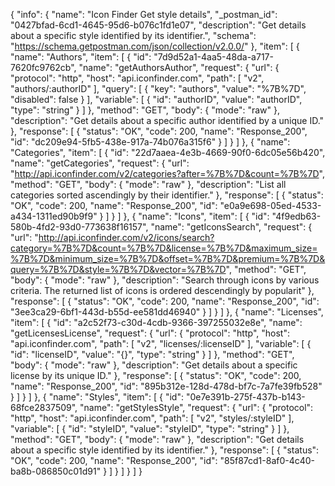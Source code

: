 {
  "info": {
    "name": "Icon Finder Get style details",
    "_postman_id": "0427bfad-6cd1-4645-95d6-b076c1fd1e07",
    "description": "Get details about a specific style identified by its identifier.",
    "schema": "https://schema.getpostman.com/json/collection/v2.0.0/"
  },
  "item": [
    {
      "name": "Authors",
      "item": [
        {
          "id": "7d9d52a1-4aa5-48da-a717-7620fc9762cb",
          "name": "getAuthorsAuthor",
          "request": {
            "url": {
              "protocol": "http",
              "host": "api.iconfinder.com",
              "path": [
                "v2",
                "authors/:authorID"
              ],
              "query": [
                {
                  "key": "authors",
                  "value": "%7B%7D",
                  "disabled": false
                }
              ],
              "variable": [
                {
                  "id": "authorID",
                  "value": "authorID",
                  "type": "string"
                }
              ]
            },
            "method": "GET",
            "body": {
              "mode": "raw"
            },
            "description": "Get details about a specific author identified by a unique ID."
          },
          "response": [
            {
              "status": "OK",
              "code": 200,
              "name": "Response_200",
              "id": "dc209e94-5fb5-438e-917a-74b076a315f6"
            }
          ]
        }
      ]
    },
    {
      "name": "Categories",
      "item": [
        {
          "id": "22d7aaea-4e3b-4669-90f0-6dc05e56b420",
          "name": "getCategories",
          "request": {
            "url": "http://api.iconfinder.com/v2/categories?after=%7B%7D&count=%7B%7D",
            "method": "GET",
            "body": {
              "mode": "raw"
            },
            "description": "List all categories sorted ascendingly by their identifier."
          },
          "response": [
            {
              "status": "OK",
              "code": 200,
              "name": "Response_200",
              "id": "e0a9e698-05ed-4533-a434-1311ed90b9f9"
            }
          ]
        }
      ]
    },
    {
      "name": "Icons",
      "item": [
        {
          "id": "4f9edb63-580b-4fd2-93d0-773638f16157",
          "name": "getIconsSearch",
          "request": {
            "url": "http://api.iconfinder.com/v2/icons/search?category=%7B%7D&count=%7B%7D&license=%7B%7D&maximum_size=%7B%7D&minimum_size=%7B%7D&offset=%7B%7D&premium=%7B%7D&query=%7B%7D&style=%7B%7D&vector=%7B%7D",
            "method": "GET",
            "body": {
              "mode": "raw"
            },
            "description": "Search through icons by various criteria. The returned list of icons is ordered descendingly by popularit"
          },
          "response": [
            {
              "status": "OK",
              "code": 200,
              "name": "Response_200",
              "id": "3ee3ca29-6bf1-443d-b55d-ee581dd46940"
            }
          ]
        }
      ]
    },
    {
      "name": "Licenses",
      "item": [
        {
          "id": "a2c52f73-c30d-4cdb-9366-397255032e8e",
          "name": "getLicensesLicense",
          "request": {
            "url": {
              "protocol": "http",
              "host": "api.iconfinder.com",
              "path": [
                "v2",
                "licenses/:licenseID"
              ],
              "variable": [
                {
                  "id": "licenseID",
                  "value": "{}",
                  "type": "string"
                }
              ]
            },
            "method": "GET",
            "body": {
              "mode": "raw"
            },
            "description": "Get details about a specific license by its unique ID."
          },
          "response": [
            {
              "status": "OK",
              "code": 200,
              "name": "Response_200",
              "id": "895b312e-128d-478d-bf7c-7a7fe39fb528"
            }
          ]
        }
      ]
    },
    {
      "name": "Styles",
      "item": [
        {
          "id": "0e7e391b-275f-437b-b143-68fce2837509",
          "name": "getStylesStyle",
          "request": {
            "url": {
              "protocol": "http",
              "host": "api.iconfinder.com",
              "path": [
                "v2",
                "styles/:styleID"
              ],
              "variable": [
                {
                  "id": "styleID",
                  "value": "styleID",
                  "type": "string"
                }
              ]
            },
            "method": "GET",
            "body": {
              "mode": "raw"
            },
            "description": "Get details about a specific style identified by its identifier."
          },
          "response": [
            {
              "status": "OK",
              "code": 200,
              "name": "Response_200",
              "id": "85f87cd1-8af0-4c40-ba8b-086850c01d91"
            }
          ]
        }
      ]
    }
  ]
}